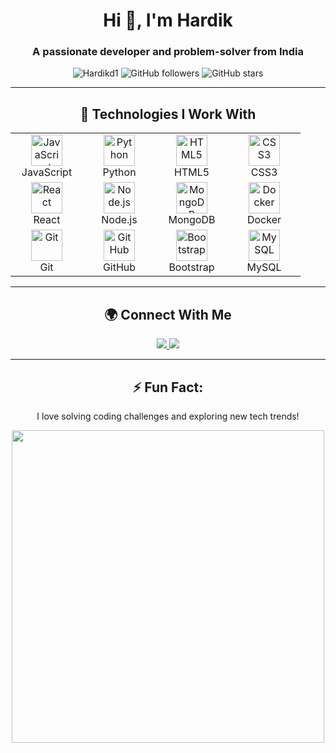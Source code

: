 <h1 align="center">Hi 👋, I'm Hardik</h1>
<h3 align="center">A passionate developer and problem-solver from India</h3>

<p align="center">
  <img src="https://komarev.com/ghpvc/?username=Hardikd1&label=Profile%20views&color=0e75b6&style=flat" alt="Hardikd1" />
  <img alt="GitHub followers" src="https://img.shields.io/github/followers/Hardikd1?label=Followers&style=flat-square">
  <img alt="GitHub stars" src="https://img.shields.io/github/stars/Hardikd1?style=flat-square">
</p>

---

<h2 align="center">🚀 Technologies I Work With</h2>

<table align="center">
  <tr>
    <td align="center" width="100">
      <img src="https://cdn.jsdelivr.net/gh/devicons/devicon/icons/javascript/javascript-original.svg" width="50" height="50" alt="JavaScript" />
      <br>JavaScript
    </td>
    <td align="center" width="100">
      <img src="https://cdn.jsdelivr.net/gh/devicons/devicon/icons/python/python-original.svg" width="50" height="50" alt="Python" />
      <br>Python
    </td>
    <td align="center" width="100">
      <img src="https://cdn.jsdelivr.net/gh/devicons/devicon/icons/html5/html5-original.svg" width="50" height="50" alt="HTML5" />
      <br>HTML5
    </td>
    <td align="center" width="100">
      <img src="https://cdn.jsdelivr.net/gh/devicons/devicon/icons/css3/css3-original.svg" width="50" height="50" alt="CSS3" />
      <br>CSS3
    </td>
  </tr>
  <tr>
    <td align="center" width="100">
      <img src="https://cdn.jsdelivr.net/gh/devicons/devicon/icons/react/react-original.svg" width="50" height="50" alt="React" />
      <br>React
    </td>
    <td align="center" width="100">
      <img src="https://cdn.jsdelivr.net/gh/devicons/devicon/icons/nodejs/nodejs-original.svg" width="50" height="50" alt="Node.js" />
      <br>Node.js
    </td>
    <td align="center" width="100">
      <img src="https://cdn.jsdelivr.net/gh/devicons/devicon/icons/mongodb/mongodb-original.svg" width="50" height="50" alt="MongoDB" />
      <br>MongoDB
    </td>
    <td align="center" width="100">
      <img src="https://cdn.jsdelivr.net/gh/devicons/devicon/icons/docker/docker-original.svg" width="50" height="50" alt="Docker" />
      <br>Docker
    </td>
  </tr>
  <tr>
    <td align="center" width="100">
      <img src="https://cdn.jsdelivr.net/gh/devicons/devicon/icons/git/git-original.svg" width="50" height="50" alt="Git" />
      <br>Git
    </td>
    <td align="center" width="100">
      <img src="https://cdn.jsdelivr.net/gh/devicons/devicon/icons/github/github-original.svg" width="50" height="50" alt="GitHub" />
      <br>GitHub
    </td>
    <td align="center" width="100">
      <img src="https://cdn.jsdelivr.net/gh/devicons/devicon/icons/bootstrap/bootstrap-original.svg" width="50" height="50" alt="Bootstrap" />
      <br>Bootstrap
    </td>
    <td align="center" width="100">
      <img src="https://cdn.jsdelivr.net/gh/devicons/devicon/icons/mysql/mysql-original.svg" width="50" height="50" alt="MySQL" />
      <br>MySQL
    </td>
  </tr>
</table>

---

<h2 align="center">🌍 Connect With Me</h2>

<p align="center">
  <a href="https://linkedin.com/in/hardikd1" target="_blank">
    <img src="https://img.shields.io/badge/LinkedIn-0077B5?style=for-the-badge&logo=linkedin&logoColor=white" />
  </a>
  <a href="mailto:hardikd.email@example.com">
    <img src="https://img.shields.io/badge/Email-D14836?style=for-the-badge&logo=gmail&logoColor=white" />
  </a>
</p>

---

<div align="center">
  <h2>⚡ Fun Fact:</h2>
  <p>I love solving coding challenges and exploring new tech trends!</p>
</div>

<p align="center"> <img src="https://github.com/Hardikd1/Hardikd1/raw/main/assets/coding.gif" width="500"/> </p>

